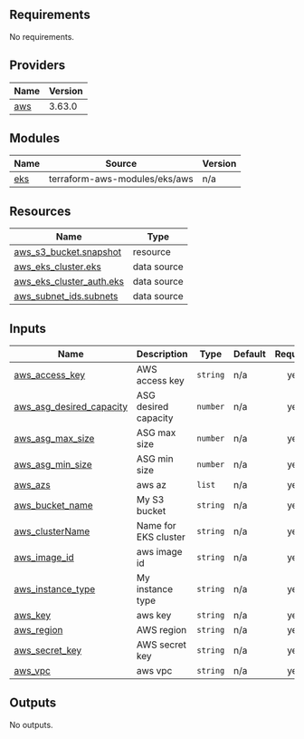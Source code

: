 ## Requirements

No requirements.

## Providers

| Name | Version |
|------|---------|
| <a name="provider_aws"></a> [aws](#provider\_aws) | 3.63.0 |

## Modules

| Name | Source | Version |
|------|--------|---------|
| <a name="module_eks"></a> [eks](#module\_eks) | terraform-aws-modules/eks/aws | n/a |

## Resources

| Name | Type |
|------|------|
| [aws_s3_bucket.snapshot](https://registry.terraform.io/providers/hashicorp/aws/latest/docs/resources/s3_bucket) | resource |
| [aws_eks_cluster.eks](https://registry.terraform.io/providers/hashicorp/aws/latest/docs/data-sources/eks_cluster) | data source |
| [aws_eks_cluster_auth.eks](https://registry.terraform.io/providers/hashicorp/aws/latest/docs/data-sources/eks_cluster_auth) | data source |
| [aws_subnet_ids.subnets](https://registry.terraform.io/providers/hashicorp/aws/latest/docs/data-sources/subnet_ids) | data source |

## Inputs

| Name | Description | Type | Default | Required |
|------|-------------|------|---------|:--------:|
| <a name="input_aws_access_key"></a> [aws\_access\_key](#input\_aws\_access\_key) | AWS access key | `string` | n/a | yes |
| <a name="input_aws_asg_desired_capacity"></a> [aws\_asg\_desired\_capacity](#input\_aws\_asg\_desired\_capacity) | ASG desired capacity | `number` | n/a | yes |
| <a name="input_aws_asg_max_size"></a> [aws\_asg\_max\_size](#input\_aws\_asg\_max\_size) | ASG max size | `number` | n/a | yes |
| <a name="input_aws_asg_min_size"></a> [aws\_asg\_min\_size](#input\_aws\_asg\_min\_size) | ASG min size | `number` | n/a | yes |
| <a name="input_aws_azs"></a> [aws\_azs](#input\_aws\_azs) | aws az | `list` | n/a | yes |
| <a name="input_aws_bucket_name"></a> [aws\_bucket\_name](#input\_aws\_bucket\_name) | My S3 bucket | `string` | n/a | yes |
| <a name="input_aws_clusterName"></a> [aws\_clusterName](#input\_aws\_clusterName) | Name for EKS cluster | `string` | n/a | yes |
| <a name="input_aws_image_id"></a> [aws\_image\_id](#input\_aws\_image\_id) | aws image id | `string` | n/a | yes |
| <a name="input_aws_instance_type"></a> [aws\_instance\_type](#input\_aws\_instance\_type) | My instance type | `string` | n/a | yes |
| <a name="input_aws_key"></a> [aws\_key](#input\_aws\_key) | aws key | `string` | n/a | yes |
| <a name="input_aws_region"></a> [aws\_region](#input\_aws\_region) | AWS region | `string` | n/a | yes |
| <a name="input_aws_secret_key"></a> [aws\_secret\_key](#input\_aws\_secret\_key) | AWS secret key | `string` | n/a | yes |
| <a name="input_aws_vpc"></a> [aws\_vpc](#input\_aws\_vpc) | aws vpc | `string` | n/a | yes |

## Outputs

No outputs.
